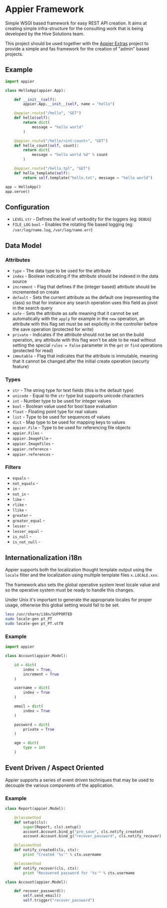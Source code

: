 # Appier Framework

Simple WSGI based framework for easy REST API creation. It aims at creating simple infra-structure for the
consulting work that is being developed by the Hive Solutions team.

This project should be used together with the [Appier Extras](https://github.com/hivesolutions/appier_extras) project to provide a simple and fas framework
for the creation of "admin" based projects.

## Example

```python
import appier

class HelloApp(appier.App):

    def __init__(self):
        appier.App.__init__(self, name = "hello")

    @appier.route("/hello", "GET")
    def hello(self):
        return dict(
            message = "hello world"
        )

    @appier.route("/hello/<int:count>", "GET")    
    def hello_count(self, count):
        return dict(
            message = "hello world %d" % count
        )

    @appier.route("/hello.tpl", "GET")
    def hello_template(self):
        return self.template("hello.txt", message = "hello world")

app = HelloApp()
app.serve()
```

## Configuration

* `LEVEL` `str` - Defines the level of verbodity for the loggers (eg: `DEBUG`)
* `FILE_LOG` `bool` - Enables the rotating file based logging (eg: `/var/log/name.log`, `/var/log/name.err`)

## Data Model

### Attributes

* `type` - The data type to be used for the attribute
* `index` - Boolean indicating if the attribute should be indexed in the data source
* `increment` - Flag that defines if the (integer based) attribute should be incremented on create
* `default` - Sets the current attribute as the default one (representing the class) so that for
instance any search operation uses this field as pivot in the search query
* `safe` - Sets the attribute as safe meaning that it cannot be set automatically with the `apply`
for example in the `new` operation, an attribute with this flag set must be set explicitly in the
controller before the save operation (protected for write)
* `private` - Indicates if the attribute should not be set on the build operation, any attribute
with this flag won't be able to be read without setting the special `rules = False` parameter in
the `get` or `find` operations (protected for read)
* `immutable` - Flag that indicates that the attribute is immutable, meaning that it cannot be changed
after the initial create operation (securty feature)

### Types

* `str` - The string type for text fields (this is the default type)
* `unicode` - Equal to the `str` type but supports unicode characters
* `int` - Number type to be used for integer values
* `bool` - Boolean value used for bool base evaluation
* `float` - Floating point type for real values
* `list` - Type to be used for sequences of values
* `dict` - Map type to be used for mapping keys to values
* `appier.File` - Type to be used for referencing file objects
* `appier.Files` -
* `appier.ImageFile` -
* `appier.ImageFiles` -
* `appier.reference` -
* `appier.references` -

### Filters

* `equals` -
* `not_equals` -
* `in` -
* `not_in` -
* `like` -
* `rlike` -
* `llike` -
* `greater` -
* `greater_equal` -
* `lesser` -
* `lesser_equal` -
* `is_null` -
* `is_not_null` -

## Internationalization i18n

Appier supports both the localization thought template output using the `locale` filter
and the localization using multiple template files `x.LOCALE.xxx`.

The framework also sets the global operative system level locale value and so the operative
system must be ready to handle this changes.

Under Unix it's important to generate the appropriate locales for proper usage, otherwise
this global setting would fail to be set.

```bash
less /usr/share/i18n/SUPPORTED
sudo locale-gen pt_PT
sudo locale-gen pt_PT.utf8
```

### Example

```python
import appier

class Account(appier.Model):

    id = dict(
        index = True,
        increment = True
    )

    username = dict(
        index = True
    )

    email = dict(
        index = True
    )

    password = dict(
        private = True
    )

    age = dict(
        type = int
    )
```

##  Event Driven / Aspect Oriented

Appier supports a series of event driven techniques that may be used to
decouple the various components of the application.

### Example

```python
class Report(appier.Model):

    @classmethod
    def setup(cls):
        super(Report, cls).setup()
        account.Account.bind_g("pre_save", cls.notify_created)
        account.Account.bind_g("recover_password", cls.notify_recover)

    @classmethod
    def notify_created(cls, ctx):
        print "Created '%s'" % ctx.usermame

    @classmethod
    def notify_recover(cls, ctx):
        print "Recovered password for '%s'" % ctx.usermame

class Account(appier.Model):

    def recover_password():
        self.send_email()
        self.trigger("recover_password")
``` 
